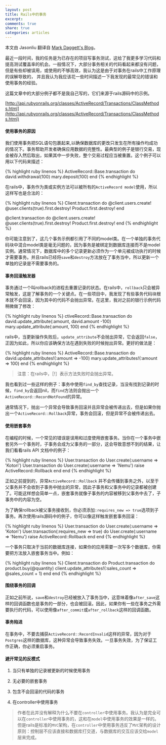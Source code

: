 ```yaml
---
layout: post
title: Rails中的事务
excerpt: 
comments: true
share: true
categories: articles
---
```


本文由 Jasonliu 翻译自 [Mark Daggett's Blog](http://markdaggett.com/blog/2011/12/01/transactions-in-rails/)。

最近一段时间，我的任务是为已存在的项目写事务测试，这给了我更多学习代码和提高测试覆盖率的机会。一般情况下，大部分事务相关的代码看起来都没有问题，但是有些却被误用，或使用的不够高效，我认为这是由于对事务在rails中工作原理的误解导致的， 并且我认为我应该花一些时间描述一下我发现的最常见的错误和使用事务的经验。

这篇文章中的大部分例子都不是我自己写的，它们来源于rails源码中的示例。

[http://api.rubyonrails.org/classes/ActiveRecord/Transactions/ClassMethods.html](http://api.rubyonrails.org/classes/ActiveRecord/Transactions/ClassMethods.html)

#### 使用事务的原因

我们使用事务把SQL语句包裹起来,以确保数据库的更改只发生在所有操作均成功的情况下。事务帮助开发者确保应用数据的完整性。最典型的例子是银行交易，现金被存入然后取出，如果其中一步失败，整个交易过程应当被重置。这个例子可以用以下代码来描述：

{% highlight ruby linenos %}
ActiveRecord::Base.transaction do
  david.withdrawal(100)
  mary.deposit(100)
end
{% endhighlight %}

在rails中，事务作为类或实例方法可以被所有的`ActiveRecord model`使用，所以这样写也是合法的：

{% highlight ruby linenos %}
Client.transaction do
  @client.users.create!
  @user.clients(true).first.destroy!
  Product.first.destroy!
end

@client.transaction do
  @client.users.create!
  @user.clients(true).first.destroy!
  Product.first.destroy!
end
{% endhighlight %}

你可能注意到了，这几个事务示例都引用了不同的model类。在一个单独的事务代码块中混合model类是毫无问题的，因为事务是被绑定到数据库连接而不是model实例。通常情况下，数据库中的多个记录更新必须作为一个单元被成功执行的时候才需要事务。并且rails已经将`save`和`destroy`方法放在了事务当中，所以更新一个单独的记录是不需要事务的。

#### 事务回滚触发器

事务通过一个叫rollback的进程去重置记录的状态。在rails中，`rollback`只会被异常触发，这是了解事务的一个关键点。在一些项目中，我发现了有些事务代码块根本就不会回滚，因为其中的代码不会抛出异常。在这里，我对之前的银行示例代码稍微做了修改：

{% highlight ruby linenos %}
ctiveRecord::Base.transaction do
  david.update_attribute(:amount, david.amount -100)
  mary.update_attribute(:amount, 100)
end
{% endhighlight %}

rails中，当更新操作失败后，`update_attribute`不会抛出异常，它会返回`false`，正因为如此，所以你应该确保方法在遇到失败的时候抛出异常。更好的做法是：

{% highlight ruby linenos %}
ActiveRecord::Base.transaction do
  david.update_attributes!(:amount => -100)
  mary.update_attributes!(:amount => 100)
end
{% endhighlight %}

> 注意：在rails中，［!］表示方法失败时会抛出异常。

我也看到过一些这样的例子：事务中使用`find_by`查找记录，当没有找到记录的时候，`find_by`会返回nil，而`find`方法则会抛出一个`ActiveRecord::RecordNotFound`的异常。

通常情况下，抛出一个异常会导致事务回滚并且异常会被传递出去，但是如果你抛出一个`ActiveRecord::Rollback`异常，事务会回滚，但是异常不会被传递出去。


#### 使用嵌套事务

在编程的时候，一个常见的错误是误用和过度使用嵌套事务。当你在一个事务中嵌套另外一个事务时，子事务会成为父事务的一部分，这会导致意想不到的结果，让我们看看rails API 文档中的例子：

{% highlight ruby linenos %}
User.transaction do
  User.create(:username => 'Kotori')
  User.transaction do
    User.create(:username => 'Nemu')
    raise ActiveRecord::Rollback
  end
end
{% endhighlight %}

正如之前提到的，异常`ActiveRecord::Rollback` 并不会传播到事务之外，以至于父事务并不会收到子事务中抛出的异常，因此子事务和父事务中的记录都被创建了。可能这样想会简单一点，嵌套事务就像子事务的内容被移到父事务中去了，子事务中的内容为空。

为了确保rollback被父事务接收到，你必须添加`:requires_new => true`选项到子事务。再次使用rails源码中的例子，你可以像这样触发嵌套事务回滚：

{% highlight ruby linenos %}
User.transaction do
  User.create(:username => 'Kotori')
  User.transaction(:requires_new => true) do
    User.create(:username => 'Nemu')
    raise ActiveRecord::Rollback
  end
end
{% endhighlight %}

一个事务只取决于当前的数据库连接，如果你的应用需要一次写多个数据库，你需要把方法放入嵌套事务当中。例如：

{% highlight ruby linenos %}
Client.transaction do
  Product.transaction do
    product.buy(@quantity)
    client.update_attributes!(:sales_count => @sales_count + 1)
  end
end
{% endhighlight %}

#### 围绕事务的回调

正如之前所说，`save`和`destroy`已经被放入了事务当中，这意味着像`after_save`这样的回调函数也是事务的一部分，也会被回滚。因此，如果你有一些在事务之外需要执行的代码，可以使用像`after_commit`或`after_rollback`这样的回调函数。

#### 事务陷进

在事务中，不要去捕获`ActiveRecord::RecordInvalid`这样的异常，因为对于`Postgres`这样的数据库，这种异常会导致事务失效。一旦事务失效，为了保证工作正确，你必须重启事务。

#### 避开常见的反模式

1. 当只有单独的记录被更新的时候使用事务

2. 无必要的嵌套事务

3. 包含不会回滚的代码的事务

4. 在controller中使用事务

> 作者在此并没有解释为什么不要在`controller`中使用事务。我认为是完全可以在`controller`中使用事务的，这和在`model`中使用事务的效果是一样的。但是rails是标准的`MVC`架构，在`controller`中使用事务违反了`MVC`架构的设计原则：控制层不应该直接和数据库打交道，与数据库的交互应该交给`model`层来完成。